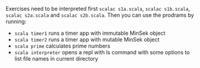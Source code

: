 Exercises need to be interpreted first `scalac s1a.scala`, `scalac s1b.scala`, `scalac s2a.scala` and `scalac s2b.scala`. Then you can use the prodrams by running:

- `scala timer1` runs a timer app with immutable MinSek object
- `scala timer2` runs a timer app with mutable MinSek object
- `scala prime` calculates prime numbers
- `scala interpreter` opens a repl with ls command with some options to list file names in current directory
